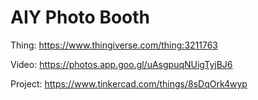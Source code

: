 # AIY Photo Booth

Thing: https://www.thingiverse.com/thing:3211763

Video: https://photos.app.goo.gl/uAsgpuqNUigTyjBJ6

Project: https://www.tinkercad.com/things/8sDqOrk4wyp
